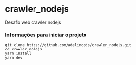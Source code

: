 # crawler_nodejs
Desafio web crawler nodejs

### Informações para iniciar o projeto
~~~
git clone https://github.com/adelinopds/crawler_nodejs.git
cd crawler_nodejs
yarn install
yarn dev 
~~~
